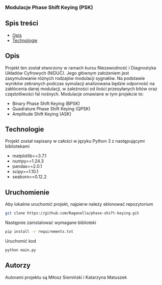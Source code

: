 ### Modulacje Phase Shift Keying (PSK)
## Spis treści
* [Opis](#opis)
* [Technologie](#technologie)
 
 ## Opis
 Projekt ten został stworzony w ramach kursu Niezawodność i Diagnostyka Układów Cyfrowych (NiDUC).
 Jego głównym założeniem jest zasymulowanie różnych rodzajów modulacji sygnałów.
 Na podstawie wyników zebranych podczas symulacji analizowana będzie odporność na zakłócenia danej modulacji,
 w zależności od ilości przesyłanych bitów oraz częstotliwości fal nośnych.
 Modulacje omawiane w tym projekcie to:
 * Binary Phase Shift Keying (BPSK)
 * Quadrature Phase Shift Keying (QPSK)
 * Amplitude Shift Keying (ASK)


 ## Technologie
Projekt został napisany w całości w języku Python 3 z następującymi bibliotekami
* matplotlib==3.7.1
* numpy==1.24.3
* pandas==2.0.1
* scipy==1.10.1
* seaborn==0.12.2

## Uruchomienie
Aby lokalnie uruchomić projekt, najpierw należy sklonować repozytorium

``` bash
git clone https://github.com/Raganella/phase-shift-keying.git
```
Następnie zainstalować wymagane biblioteki

```bash
pip install -r requirements.txt
```
Uruchomić kod
```bash
python main.py
```

## Autorzy
Autorami projektu są Miłosz Siemiński i Katarzyna Matuszek
